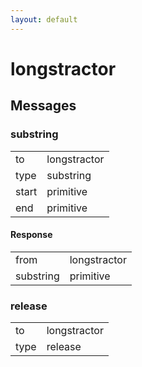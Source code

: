 ```yaml
---
layout: default
---
```


# longstractor #

## Messages ##

### substring ###

<table>

<tr>
<td>to</td>
<td>longstractor</td>
</tr>

<tr>
<td>type</td>
<td>substring</td>
</tr>

<tr>
<td>start</td>
<td>primitive</td>
</tr>

<tr>
<td>end</td>
<td>primitive</td>
</tr>

</table>

#### Response ####

<table>

<tr>
<td>from</td>
<td>longstractor</td>
</tr>

<tr>
<td>substring</td>
<td>primitive</td>
</tr>

</table>

### release ###

<table>

<tr>
<td>to</td>
<td>longstractor</td>
</tr>

<tr>
<td>type</td>
<td>release</td>
</tr>

</table>
